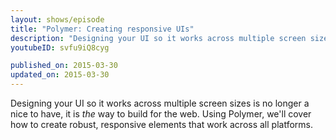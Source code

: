 ```yaml
---
layout: shows/episode
title: "Polymer: Creating responsive UIs"
description: "Designing your UI so it works across multiple screen sizes is no longer a nice to have, it is *the* way to build for the web. Using Polymer, we'll cover how to create robust, responsive elements that work across all platforms."
youtubeID: svfu9iQ8cyg

published_on: 2015-03-30
updated_on: 2015-03-30
---
```


Designing your UI so it works across multiple screen sizes is no longer a nice to have, it is *the* way to build for the web. Using Polymer, we'll cover how to create robust, responsive elements that work across all platforms.
